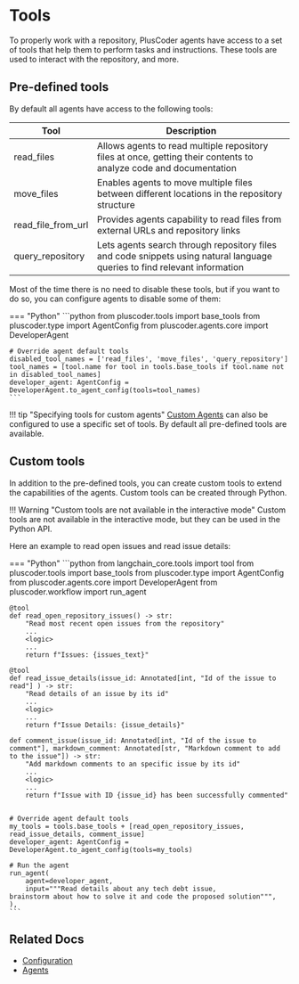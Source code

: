 # Tools

To properly work with a repository, PlusCoder agents have access to a set of tools that help them to perform tasks and instructions. These tools are used to interact with the repository, and more.

## Pre-defined tools

By default all agents have access to the following tools:

| Tool | Description |
|------|-------------|
| read_files | Allows agents to read multiple repository files at once, getting their contents to analyze code and documentation |
| move_files | Enables agents to move multiple files between different locations in the repository structure |
| read_file_from_url | Provides agents capability to read files from external URLs and repository links |
| query_repository | Lets agents search through repository files and code snippets using natural language queries to find relevant information |

Most of the time there is no need to disable these tools, but if you want to do so, you can configure agents to disable some of them:

=== "Python"
    ```python
    from pluscoder.tools import base_tools
    from pluscoder.type import AgentConfig
    from pluscoder.agents.core import DeveloperAgent

    # Override agent default tools
    disabled_tool_names = ['read_files', 'move_files', 'query_repository']
    tool_names = [tool.name for tool in tools.base_tools if tool.name not in disabled_tool_names]
    developer_agent: AgentConfig = DeveloperAgent.to_agent_config(tools=tool_names)
    ```

!!! tip "Specifying tools for custom agents"
    [Custom Agents](configuration.md#custom-agents) can also be configured to use a specific set of tools. By default all pre-defined tools are available.

## Custom tools

In addition to the pre-defined tools, you can create custom tools to extend the capabilities of the agents. Custom tools can be created through Python.

!!! Warning "Custom tools are not available in the interactive mode"
    Custom tools are not available in the interactive mode, but they can be used in the Python API.

Here an example to read open issues and read issue details:

=== "Python"
    ```python
    from langchain_core.tools import tool
    from pluscoder.tools import base_tools
    from pluscoder.type import AgentConfig
    from pluscoder.agents.core import DeveloperAgent
    from pluscoder.workflow import run_agent

    @tool
    def read_open_repository_issues() -> str:
        "Read most recent open issues from the repository"
        ...
        <logic>
        ...
        return f"Issues: {issues_text}"

    @tool
    def read_issue_details(issue_id: Annotated[int, "Id of the issue to read"] ) -> str:
        "Read details of an issue by its id"
        ...
        <logic>
        ...
        return f"Issue Details: {issue_details}"

    def comment_issue(issue_id: Annotated[int, "Id of the issue to comment"], markdown_comment: Annotated[str, "Markdown comment to add to the issue"]) -> str:
        "Add markdown comments to an specific issue by its id"
        ...
        <logic>
        ...
        return f"Issue with ID {issue_id} has been successfully commented"


    # Override agent default tools
    my_tools = tools.base_tools + [read_open_repository_issues, read_issue_details, comment_issue]
    developer_agent: AgentConfig = DeveloperAgent.to_agent_config(tools=my_tools)

    # Run the agent
    run_agent(
        agent=developer_agent, 
        input="""Read details about any tech debt issue,
    brainstorm about how to solve it and code the proposed solution""",
    ), 
    ```

## Related Docs
- [Configuration](configuration.md)
- [Agents](agents.md)